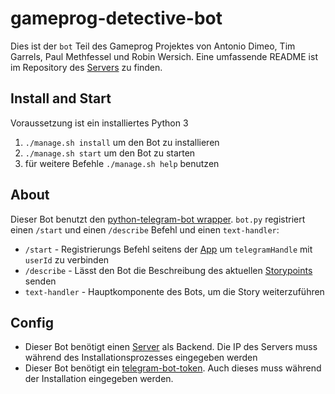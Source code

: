 # gameprog-detective-bot

Dies ist der `bot` Teil des Gameprog Projektes von Antonio Dimeo, Tim Garrels, Paul Methfessel und Robin Wersich.
Eine umfassende README ist im Repository des [Servers](https://github.com/EatingBacon/gameprog-detective-server) zu finden.

## Install and Start
Voraussetzung ist ein installiertes Python 3
1. `./manage.sh install` um den Bot zu installieren
1. `./manage.sh start` um den Bot zu starten
1. für weitere Befehle `./manage.sh help` benutzen

## About
Dieser Bot benutzt den [python-telegram-bot wrapper](https://python-telegram-bot.org/). `bot.py` registriert einen `/start` und einen `/describe` Befehl und einen `text-handler`:  
- `/start` - Registrierungs Befehl seitens der [App](https://github.com/ADimeo/gameprog-detective-app) um `telegramHandle` mit `userId` zu verbinden
- `/describe` - Lässt den Bot die Beschreibung des aktuellen [Storypoints](https://github.com/EatingBacon/gameprog-detective-server/wiki/Story-Storypoint) senden
- `text-handler` - Hauptkomponente des Bots, um die Story weiterzuführen

## Config
- Dieser Bot benötigt einen [Server](https://github.com/EatingBacon/gameprog-detective-server) als Backend. Die IP des Servers muss während des Installationsprozesses eingegeben werden
- Dieser Bot benötigt ein [telegram-bot-token](https://core.telegram.org/bots#6-botfather). Auch dieses muss während der Installation eingegeben werden.
